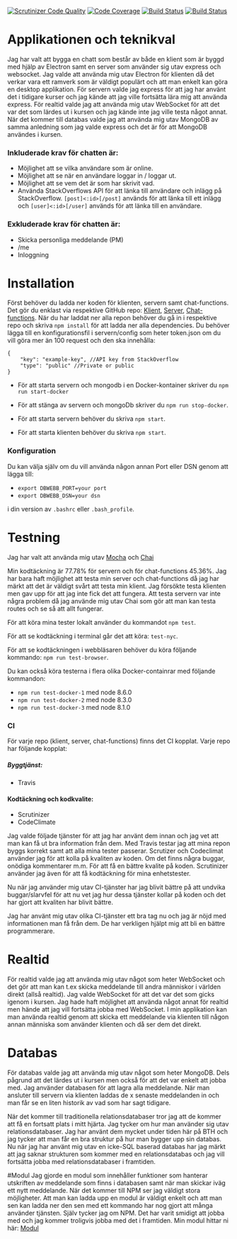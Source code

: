 [![Scrutinizer Code Quality](https://scrutinizer-ci.com/g/MagnusGreiff/ramverk2-project-v2-server/badges/quality-score.png?b=master)](https://scrutinizer-ci.com/g/MagnusGreiff/ramverk2-project-v2-server/?branch=master)
[![Code Coverage](https://scrutinizer-ci.com/g/MagnusGreiff/ramverk2-project-v2-server/badges/coverage.png?b=master)](https://scrutinizer-ci.com/g/MagnusGreiff/ramverk2-project-v2-server/?branch=master)
[![Build Status](https://scrutinizer-ci.com/g/MagnusGreiff/ramverk2-project-v2-server/badges/build.png?b=master)](https://scrutinizer-ci.com/g/MagnusGreiff/ramverk2-project-v2-server/build-status/master)
[![Build Status](https://travis-ci.org/MagnusGreiff/ramverk2-project-v2-server.svg?branch=master)](https://travis-ci.org/MagnusGreiff/ramverk2-project-v2-server)

# Applikationen och teknikval
Jag har valt att bygga en chatt som består av både en klient som är byggd med hjälp av Electron samt en server som använder sig utav express och websocket. Jag valde att använda mig utav Electron för klienten då det verkar vara ett ramverk som är väldigt populärt och att man enkelt kan göra en desktop applikation. För servern valde jag express för att jag har använt det i tidigare kurser och jag kände att jag ville fortsätta lära mig att använda express. För realtid valde jag att använda mig utav WebSocket för att det var det som lärdes ut i kursen och jag kände inte jag ville testa något annat. När det kommer till databas valde jag att använda mig utav MongoDB av samma anledning som jag valde express och det är för att MongoDB användes i kursen.

### Inkluderade krav för chatten är:

* Möjlighet att se vilka användare som är online.
* Möjlighet att se när en användare loggar in / loggar ut.
* Möjlighet att se vem det är som har skrivit vad.
* Använda StackOverflows API för att länka till användare och inlägg på StackOverflow. `[post]<:id>[/post]`
används för att länka till ett inlägg och `[user]<:id>[/user]` används för att länka till en användare.

### Exkluderade krav för chatten är:

* Skicka personliga meddelande (PM)
* /me
* Inloggning


# Installation
Först behöver du ladda ner koden för klienten, servern samt chat-functions. Det gör du enklast via respektive GitHub repo: [Klient](https://github.com/MagnusGreiff/ramverk2-project-v2-client), [Server](https://github.com/MagnusGreiff/ramverk2-project-v2-server), [Chat-functions](https://github.com/MagnusGreiff/ramverk2-project-v2-chat-functions).
När du har laddat ner alla repon behöver du gå in i respektive repo och skriva `npm install` för att ladda ner alla dependencies.
Du behöver lägga till en konfigurationsfil i servern/config som heter token.json om du vill göra mer än 100 request och den ska innehålla:



```
{
    "key": "example-key", //API key from StackOverflow
    "type": "public" //Private or public
}
```

* För att starta servern och mongodb i en Docker-kontainer skriver du `npm run start-docker`

* För att stänga av servern och mongoDb skriver du `npm run stop-docker`.

* För att starta servern behöver du skriva `npm start`.

* För att starta klienten behöver du skriva `npm start`.


### Konfiguration
Du kan välja själv om du vill använda någon annan Port eller DSN genom att lägga till:

* `export DBWEBB_PORT=your port`
* `export DBWEBB_DSN=your dsn`

i din version av `.bashrc` eller `.bash_profile`.




# Testning
Jag har valt att använda mig utav [Mocha](https://mochajs.org/) och [Chai](http://www.chaijs.com/)

Min kodtäckning är 77.78% för servern och för chat-functions 45.36%. Jag har bara haft möjlighet att testa min server och chat-functions då jag har märkt att det är väldigt svårt att testa min klient. Jag försökte testa klienten men gav upp för att jag inte fick det att fungera. Att testa servern var inte några problem då jag använde mig utav Chai som gör att man kan testa routes och se så att allt fungerar.

För att köra mina tester lokalt använder du kommandot `npm test`.

För att se kodtäckning i terminal går det att köra: `test-nyc`.

För att se kodtäckningen i webbläsaren behöver du köra följande kommando: `npm run test-browser`.

Du kan också köra testerna i flera olika Docker-containrar med följande kommandon:

* `npm run test-docker-1` med node 8.6.0
* `npm run test-docker-2` med node 8.3.0
* `npm run test-docker-3` med node 8.1.0


### CI

För varje repo (klient, server, chat-functions) finns det CI kopplat. Varje repo har följande kopplat:
##### Byggtjänst:
* Travis

#### Kodtäckning och kodkvalite:
* Scrutinizer
* CodeClimate


Jag valde följade tjänster för att jag har använt dem innan och jag vet att man kan få ut bra information från dem. Med Travis testar jag att mina repon byggs korrekt samt att alla mina tester passerar. Scrutizer och Codeclimat använder jag för att kolla på kvaliten av koden. Om det finns några buggar, onödiga kommentarer m.m. För att få en bättre kvalite på koden. Scrutinizer använder jag även för att få kodtäckning för mina enhetstester.

Nu när jag använder mig utav CI-tjänster har jag blivit bättre på att undvika buggar/slarvfel för att nu vet jag hur dessa tjänster kollar på koden och det har gjort att kvaliten har blivit bättre.

Jag har använt mig utav olika CI-tjänster ett bra tag nu och jag är nöjd med informationen man få från dem. De har verkligen hjälpt mig att bli en bättre programmerare.



# Realtid
För realtid valde jag att använda mig utav något som heter WebSocket och det gör att man kan t.ex skicka meddelande till andra människor i världen direkt (allså realtid). Jag valde WebSocket för att det var det som gicks igenom i kursen. Jag hade haft möjlighet att använda något annat för realtid men hände att jag vill fortsätta jobba med WebSocket. I min applikation kan man använda realtid genom att skicka ett meddelande via klienten till någon annan människa som använder klienten och då ser dem det direkt.


# Databas
För databas valde jag att använda mig utav något som heter MongoDB. Dels pågrund att det lärdes ut i kursen men också för att det var enkelt att jobba med. Jag använder databasen för att lagra alla meddelande. När man ansluter till servern via klienten laddas de x senaste meddelanden in och man får se en liten historik av vad som har sagt tidigare.

När det kommer till traditionella relationsdatabaser tror jag att de kommer att få en fortsatt plats i mitt hjärta. Jag tycker om hur man använder sig utav relationsdatabaser. Jag har använt dem mycket under tiden här på BTH och jag tycker att man får en bra struktur på hur man bygger upp sin databas. Nu när jag har använt mig utav en icke-SQL baserad databas har jag märkt att jag saknar strukturen som kommer med en relationsdatabas och jag vill fortsätta jobba med relationsdatabaser i framtiden.

#Modul
Jag gjorde en modul som innehåller funktioner som hanterar utskriften av meddelande som finns i databasen samt när man skickar iväg ett nytt meddelande. När det kommer till NPM ser jag väldigt stora möjligheter. Att man kan ladda upp en modul är väldigt enkelt och att man sen kan ladda ner den sen med ett kommando har nog gjort att många använder tjänsten. Själv tycker jag om NPM. Det har varit smidigt att jobba med och jag kommer troligvis jobba med det i framtiden. Min modul hittar ni här: [Modul](https://www.npmjs.com/package/chat-functions)
